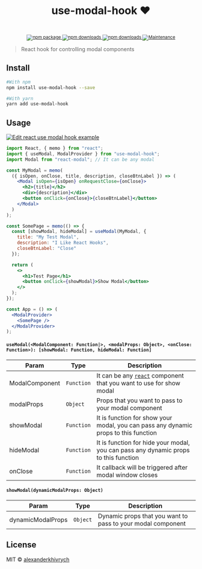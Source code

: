 <div align="center">
  <h1>
    <br/>
      use-modal-hook ❤️
    <br />
  </h1>
    <sup>
    <br />
    <br />
    <a href="https://www.npmjs.com/package/use-modal-hook" target="_blank">
      <img src="https://img.shields.io/npm/v/use-modal-hook.svg" alt="npm package" />
    </a>
    <a href="https://www.npmjs.com/package/use-modal-hook" target="_blank">
      <img src="https://img.shields.io/npm/dm/use-modal-hook.svg" alt="npm downloads" />
    </a>
      <a href="https://www.npmjs.com/package/use-modal-hook" target="_blank">
      <img src="https://img.shields.io/npm/dm/use-modal-hook.svg" alt="npm downloads" />
    </a>
    <a href="https://github.com/alexanderkhivrych/use-modal-hook" target="_blank">
      <img src="https://img.shields.io/badge/Maintained%3F-yes-green.svg?style=flat-square" alt="Maintenance" />
    </a>
  </sup>
</div>

> React hook for controlling modal components

## Install

```bash
#With npm
npm install use-modal-hook --save 
```

```bash
#With yarn
yarn add use-modal-hook
```

## Usage
[![Edit react use modal hook example](https://codesandbox.io/static/img/play-codesandbox.svg)](https://codesandbox.io/s/2zz9w1pwrr?fontsize=14)
```jsx
import React, { memo } from "react";
import { useModal, ModalProvider } from "use-modal-hook";
import Modal from "react-modal"; // It can be any modal

const MyModal = memo(
  ({ isOpen, onClose, title, description, closeBtnLabel }) => (
    <Modal isOpen={isOpen} onRequestClose={onClose}>
      <h2>{title}</h2>
      <div>{description}</div>
      <button onClick={onClose}>{closeBtnLabel}</button>
    </Modal>
  )
);

const SomePage = memo(() => {
  const [showModal, hideModal] = useModal(MyModal, {
    title: "My Test Modal",
    description: "I Like React Hooks",
    closeBtnLabel: "Close"
  });

  return (
    <>
      <h1>Test Page</h1>
      <button onClick={showModal}>Show Modal</button>
    </>
  );
});

const App = () => (
  <ModalProvider>
    <SomePage />
  </ModalProvider>
);

```

#### `useModal(<ModalComponent: Function|>, <modalProps: Object>, <onClose: Function>): [showModal: Function, hideModal: Function]`
Param | Type  | Description
--- | --- | ---
ModalComponent | `Function` | It can be any [`react`](https://reactjs.org/docs/react-api.html) component that you want to use for show modal
modalProps | `Object` | Props that you want to pass to your modal component
showModal | `Function` | It is function for show your modal, you can pass any dynamic props to this function
hideModal | `Function` | It is function for hide your modal, you can pass any dynamic props to this function
onClose | `Function` | It callback will be triggered after modal window closes

#### `showModal(dynamicModalProps: Object)`
Param | Type  | Description
--- | --- | ---
dynamicModalProps | `Object` | Dynamic props that you want to pass to your modal component

## License

MIT © [alexanderkhivrych](https://github.com/alexanderkhivrych)
